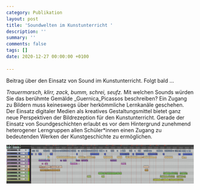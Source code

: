 ```yaml
---
category: Publikation
layout: post
title: 'Soundwelten im Kunstunterricht '
description: ''
summary: ''
comments: false
tags: []
date: 2020-12-27 00:00:00 +0100

---
```

Beitrag über den Einsatz von Sound im Kunstunterricht. Folgt bald ...

_Trauermarsch, klirr, zack, bumm, schrei, seufz._ Mit welchen Sounds würden Sie das berühmte Gemälde _Guernica_Picassos beschreiben? Ein Zugang zu Bildern muss keineswegs über herkömmliche Lernkanäle geschehen. Der Einsatz digitaler Medien als kreatives Gestaltungsmittel bietet ganz neue Perspektiven der Bildrezeption für den Kunstunterricht. Gerade der Einsatz von Soundgeschichten erlaubt es vor dem Hintergrund zunehmend heterogener Lerngruppen allen Schüler*innen einen Zugang zu bedeutenden Werken der Kunstgeschichte zu ermöglichen.

![](/uploads/verlauf_spur.jpg)